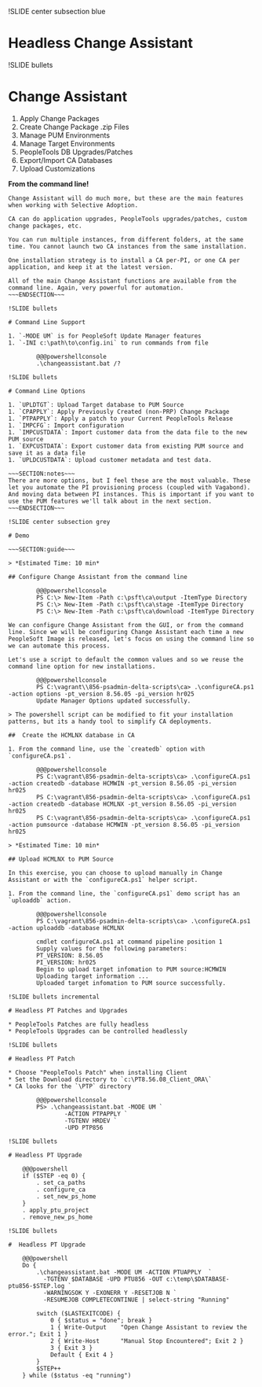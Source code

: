 !SLIDE center subsection blue

# Headless Change Assistant

!SLIDE bullets

# Change Assistant

1. Apply Change Packages
1. Create Change Package .zip Files
1. Manage PUM Environments
1. Manage Target Environments
1. PeopleTools DB Upgrades/Patches
1. Export/Import CA Databases
1. Upload Customizations

**From the command line!**

~~~SECTION:notes~~~
Change Assistant will do much more, but these are the main features when working with Selective Adoption.

CA can do application upgrades, PeopleTools upgrades/patches, custom change packages, etc.

You can run multiple instances, from different folders, at the same time. You cannot launch two CA instances from the same installation.

One installation strategy is to install a CA per-PI, or one CA per application, and keep it at the latest version.

All of the main Change Assistant functions are available from the command line. Again, very powerful for automation.
~~~ENDSECTION~~~

!SLIDE bullets

# Command Line Support

1. `-MODE UM` is for PeopleSoft Update Manager features
1. `-INI c:\path\to\config.ini` to run commands from file

        @@@powershellconsole
        .\changeassistant.bat /?

!SLIDE bullets

# Command Line Options

1. `UPLDTGT`: Upload Target database to PUM Source
1. `CPAPPLY`: Apply Previously Created (non-PRP) Change Package
1. `PTPAPPLY`: Apply a patch to your Current PeopleTools Release
1. `IMPCFG`: Import configuration
1. `IMPCUSTDATA`: Import customer data from the data file to the new PUM source
1. `EXPCUSTDATA`: Export customer data from existing PUM source and save it as a data file
1. `UPLDCUSTDATA`: Upload customer metadata and test data.

~~~SECTION:notes~~~
There are more options, but I feel these are the most valuable. These let you automate the PI provisioning process (coupled with Vagabond). And moving data between PI instances. This is important if you want to use the PUM features we'll talk about in the next section.
~~~ENDSECTION~~~

!SLIDE center subsection grey

# Demo

~~~SECTION:guide~~~

> *Estimated Time: 10 min*

## Configure Change Assistant from the command line

        @@@powershellconsole
        PS C:\> New-Item -Path c:\psft\ca\output -ItemType Directory
        PS C:\> New-Item -Path c:\psft\ca\stage -ItemType Directory
        PS C:\> New-Item -Path c:\psft\ca\download -ItemType Directory
        
We can configure Change Assistant from the GUI, or from the command line. Since we will be configuring Change Assistant each time a new PeopleSoft Image is released, let's focus on using the command line so we can automate this process.

Let's use a script to default the common values and so we reuse the command line option for new installations.

        @@@powershellconsole
        PS C:\vagrant\\856-psadmin-delta-scripts\ca> .\configureCA.ps1 -action options -pt_version 8.56.05 -pi_version hr025
        Update Manager Options updated successfully.

> The powershell script can be modified to fit your installation patterns, but its a handy tool to simplify CA deployments.

##  Create the HCMLNX database in CA

1. From the command line, use the `createdb` option with `configureCA.ps1`.

        @@@powershellconsole
        PS C:\vagrant\856-psadmin-delta-scripts\ca> .\configureCA.ps1 -action createdb -database HCMWIN -pt_version 8.56.05 -pi_version hr025
        PS C:\vagrant\856-psadmin-delta-scripts\ca> .\configureCA.ps1 -action createdb -database HCMLNX -pt_version 8.56.05 -pi_version hr025
        PS C:\vagrant\856-psadmin-delta-scripts\ca> .\configureCA.ps1 -action pumsource -database HCMWIN -pt_version 8.56.05 -pi_version hr025

> *Estimated Time: 10 min*

## Upload HCMLNX to PUM Source

In this exercise, you can choose to upload manually in Change Assistant or with the `configureCA.ps1` helper script.

1. From the command line, the `configureCA.ps1` demo script has an `uploaddb` action.

        @@@powershellconsole
        PS C:\vagrant\856-psadmin-delta-scripts\ca> .\configureCA.ps1 -action uploaddb -database HCMLNX

        cmdlet configureCA.ps1 at command pipeline position 1
        Supply values for the following parameters:
        PT_VERSION: 8.56.05
        PI_VERSION: hr025
        Begin to upload target infomation to PUM source:HCMWIN
        Uploading target information ...
        Uploaded target infomation to PUM source successfully.

!SLIDE bullets incremental

# Headless PT Patches and Upgrades

* PeopleTools Patches are fully headless
* PeopleTools Upgrades can be controlled headlessly

!SLIDE bullets

# Headless PT Patch

* Choose "PeopleTools Patch" when installing Client
* Set the Download directory to `c:\PT8.56.08_Client_ORA\`
* CA looks for the `\PTP` directory

        @@@powershellconsole
        PS> .\changeassistant.bat -MODE UM `
                -ACTION PTPAPPLY `
                -TGTENV HRDEV `
                -UPD PTP856

!SLIDE bullets

# Headless PT Upgrade

    @@@powershell
    if ($STEP -eq 0) {
        . set_ca_paths
        . configure_ca
        . set_new_ps_home
    }
    . apply_ptu_project
    . remove_new_ps_home

!SLIDE bullets

#  Headless PT Upgrade

    @@@powershell
    Do {
        .\changeassistant.bat -MODE UM -ACTION PTUAPPLY  `
          -TGTENV $DATABASE -UPD PTU856 -OUT c:\temp\$DATABASE-ptu856-$STEP.log `
          -WARNINGSOK Y -EXONERR Y -RESETJOB N `
          -RESUMEJOB COMPLETECONTINUE | select-string "Running"
        
        switch ($LASTEXITCODE) {
            0 { $status = "done"; break }
            1 { Write-Output    "Open Change Assistant to review the error."; Exit 1 }
            2 { Write-Host      "Manual Stop Encountered"; Exit 2 }
            3 { Exit 3 }
            Default { Exit 4 }
        }
        $STEP++
    } while ($status -eq "running")